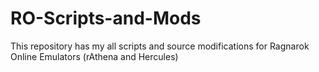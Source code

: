 # RO-Scripts-and-Mods
This repository has my all scripts and source modifications for Ragnarok Online Emulators (rAthena and Hercules)
